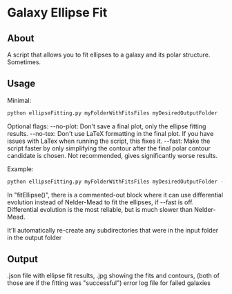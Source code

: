 # Galaxy Ellipse Fit
## About
A script that allows you to fit ellipses to a galaxy and its polar structure. Sometimes.

## Usage
Minimal:
```bash
python ellipseFitting.py myFolderWithFitsFiles myDesiredOutputFolder
```

Optional flags:
--no-plot: Don't save a final plot, only the ellipse fitting results.
--no-tex: Don't use LaTeX formatting in the final plot. If you have issues with LaTex when running the script, this fixes it.
--fast: Make the script faster by only simplifying the contour after the final polar contour candidate is chosen. Not recommended, gives significantly worse results.

Example:
```bash
python ellipseFitting.py myFolderWithFitsFiles myDesiredOutputFolder --fast --no-tex
```

In "fitEllipse()", there is a commented-out block where it can use differential evolution instead of Nelder-Mead to fit the ellipses, if --fast is off. Differential evolution is the most reliable, but is much slower than Nelder-Mead.

It'll automatically re-create any subdirectories that were in the input folder in the output folder

## Output
.json file with ellipse fit results, .jpg showing the fits and contours, (both of those are if the fitting was "successful") error log file for failed galaxies
